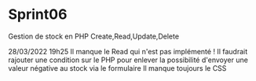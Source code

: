 # Sprint06
Gestion de stock en PHP
Create,Read,Update,Delete

28/03/2022 19h25
 Il manque le Read qui n'est pas implémenté !
 Il faudrait rajouter une condition sur le PHP pour enlever la possibilité d'envoyer une valeur négative au stock via le formulaire
 Il manque toujours le CSS
